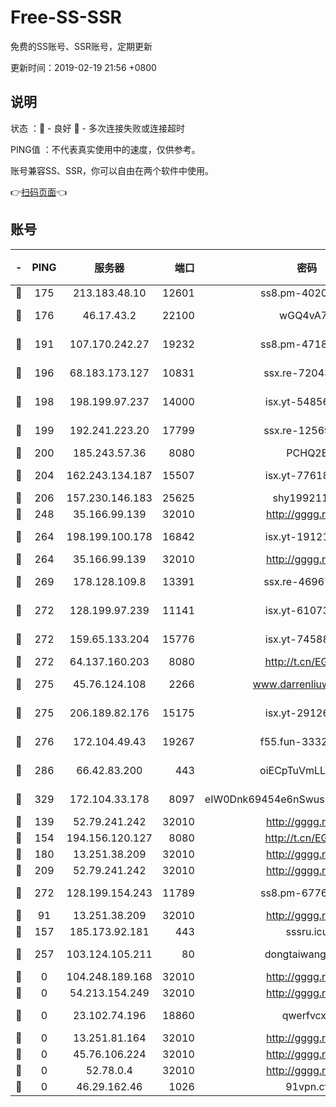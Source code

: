 # Free-SS-SSR

免费的SS账号、SSR账号，定期更新

更新时间：2019-02-19 21:56 +0800

## 说明

状态     ：🙂 - 良好 🙁 - 多次连接失败或连接超时

PING值   ：不代表真实使用中的速度，仅供参考。

账号兼容SS、SSR，你可以自由在两个软件中使用。

👉[扫码页面](https://liesauer.github.io/free-ss-ssr.github.io/)👈

## 账号

|-|PING|服务器|端口|密码|加密方式|区域|
|:----:|:----:|:-----:|-----:|:----:|:----:|:----:|
|🙂|175|213.183.48.10|12601|ss8.pm-40202630|rc4-md5|RU|
|🙂|176|46.17.43.2|22100|wGQ4vA7D|aes-256-gcm|RU|
|🙂|191|107.170.242.27|19232|ss8.pm-47184551|aes-256-cfb|US|
|🙂|196|68.183.173.127|10831|ssx.re-72043236|aes-256-cfb|US|
|🙂|198|198.199.97.237|14000|isx.yt-54856932|aes-256-cfb|US|
|🙂|199|192.241.223.20|17799|ssx.re-12569451|aes-256-cfb|US|
|🙂|200|185.243.57.36|8080|PCHQ2E|rc4-md5|US|
|🙂|204|162.243.134.187|15507|isx.yt-77618718|aes-256-cfb|US|
|🙂|206|157.230.146.183|25625|shy19921124|rc4-md5|US|
|🙂|248|35.166.99.139|32010|http://gggg.rocks|chacha20|UN|
|🙂|264|198.199.100.178|16842|isx.yt-19121084|aes-256-cfb|US|
|🙂|264|35.166.99.139|32010|http://gggg.rocks|chacha20|US|
|🙂|269|178.128.109.8|13391|ssx.re-46967706|aes-256-cfb|SG|
|🙂|272|128.199.97.239|11141|isx.yt-61073883|aes-256-cfb|SG|
|🙂|272|159.65.133.204|15776|isx.yt-74588926|aes-256-cfb|SG|
|🙂|272|64.137.160.203|8080|http://t.cn/EGJIyrl|rc4-md5|CA|
|🙂|275|45.76.124.108|2266|www.darrenliuwei.com|aes-256-cfb|AU|
|🙂|275|206.189.82.176|15175|isx.yt-29126697|aes-256-cfb|SG|
|🙂|276|172.104.49.43|19267|f55.fun-33324216|aes-256-cfb|SG|
|🙂|286|66.42.83.200|443|oiECpTuVmLLxk4Ts|aes-256-cfb|US|
|🙂|329|172.104.33.178|8097|eIW0Dnk69454e6nSwuspv9DmS201tQ0D|aes-256-cfb|SG|
|🙂|139|52.79.241.242|32010|http://gggg.rocks|chacha20|KR|
|🙂|154|194.156.120.127|8080|http://t.cn/EGJIyrl|rc4-md5|RU|
|🙂|180|13.251.38.209|32010|http://gggg.rocks|chacha20|UN|
|🙂|209|52.79.241.242|32010|http://gggg.rocks|chacha20|UN|
|🙂|272|128.199.154.243|11789|ss8.pm-67760833|aes-256-cfb|SG|
|🙁|91|13.251.38.209|32010|http://gggg.rocks|chacha20|SG|
|🙁|157|185.173.92.181|443|sssru.icu|rc4-md5|RU|
|🙁|257|103.124.105.211|80|dongtaiwang.com|aes-256-cfb|US|
|🙁|0|104.248.189.168|32010|http://gggg.rocks|chacha20|UN|
|🙁|0|54.213.154.249|32010|http://gggg.rocks|chacha20|UN|
|🙁|0|23.102.74.196|18860|qwerfvcxz|aes-256-gcm|JP|
|🙁|0|13.251.81.164|32010|http://gggg.rocks|chacha20|UN|
|🙁|0|45.76.106.224|32010|http://gggg.rocks|chacha20|UN|
|🙁|0|52.78.0.4|32010|http://gggg.rocks|chacha20|UN|
|🙁|0|46.29.162.46|1026|91vpn.cf|rc4-md5|RU|
